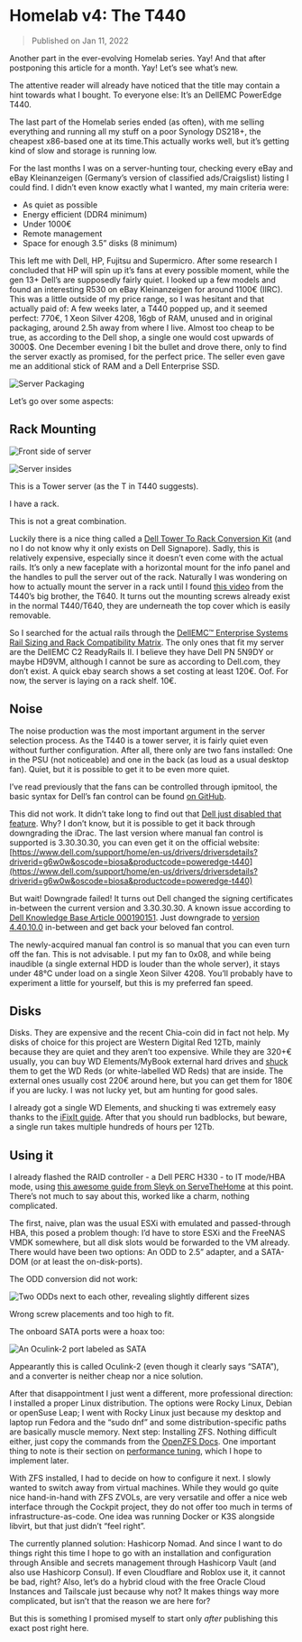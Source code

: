 # Homelab v4: The T440

> Published on Jan 11, 2022

Another part in the ever-evolving Homelab series. Yay! And that after postponing this article for a month. Yay! Let’s see what’s new.

The attentive reader will already have noticed that the title may contain a hint towards what I bought. To everyone else: It’s an DellEMC PowerEdge T440.

The last part of the Homelab series ended (as often), with me selling everything and running all my stuff on a poor Synology DS218+, the cheapest x86-based one at its time.This actually works well, but it’s getting kind of slow and storage is running low.

For the last months I was on a server-hunting tour, checking every eBay and eBay Kleinanzeigen (Germany’s version of classified ads/Craigslist) listing I could find. I didn’t even know exactly what I wanted, my main criteria were:

*   As quiet as possible
*   Energy efficient (DDR4 minimum)
*   Under 1000€
*   Remote management
*   Space for enough 3.5” disks (8 minimum)

This left me with Dell, HP, Fujitsu and Supermicro. After some research I concluded that HP will spin up it’s fans at every possible moment, while the gen 13+ Dell’s are supposedly fairly quiet. I looked up a few models and found an interesting R530 on eBay Kleinanzeigen for around 1100€ (IIRC). This was a little outside of my price range, so I was hesitant and that actually paid of: A few weeks later, a T440 popped up, and it seemed perfect: 770€, 1 Xeon Silver 4208, 16gb of RAM, unused and in original packaging, around 2.5h away from where I live. Almost too cheap to be true, as according to the Dell shop, a single one would cost upwards of 3000$. One December evening I bit the bullet and drove there, only to find the server exactly as promised, for the perfect price. The seller even gave me an additional stick of RAM and a Dell Enterprise SSD.

![Server Packaging](https://ruhrscholz.mataroa.blog/images/3b16730e.jpeg)

Let’s go over some aspects:

Rack Mounting
-------------

![Front side of server](https://ruhrscholz.mataroa.blog/images/35c4f76f.jpeg)

![Server insides](https://ruhrscholz.mataroa.blog/images/4a83356f.jpeg)

This is a Tower server (as the T in T440 suggests).

I have a rack.

This is not a great combination.

Luckily there is a nice thing called a [Dell Tower To Rack Conversion Kit](https://www.dell.com/en-sg/work/shop/dell-tower-to-rack-conversion-kit-customer-kit/apd/770-bcol/networking) (and no I do not know why it only exists on Dell Signapore). Sadly, this is relatively expensive, especially since it doesn’t even come with the actual rails. It’s only a new faceplate with a horizontal mount for the info panel and the handles to pull the server out of the rack. Naturally I was wondering on how to actually mount the server in a rack until I found [this video](https://www.youtube.com/watch?v=wKYXImJ7rlk) from the T440’s big brother, the T640. It turns out the mounting screws already exist in the normal T440/T640, they are underneath the top cover which is easily removable.

So I searched for the actual rails through the [DellEMC™ Enterprise Systems Rail Sizing and Rack Compatibility Matrix](https://i.dell.com/sites/csdocuments/Business_solutions_engineering-Docs_Documents/en/rail-rack-matrix.pdf). The only ones that fit my server are the DellEMC C2 ReadyRails II. I believe they have Dell PN 5N9DY or maybe HD9VM, although I cannot be sure as according to Dell.com, they don’t exist. A quick ebay search shows a set costing at least 120€. Oof. For now, the server is laying on a rack shelf. 10€.

Noise
-----

The noise production was the most important argument in the server selection process. As the T440 is a tower server, it is fairly quiet even without further configuration. After all, there only are two fans installed: One in the PSU (not noticeable) and one in the back (as loud as a usual desktop fan). Quiet, but it is possible to get it to be even more quiet.

I’ve read previously that the fans can be controlled through ipmitool, the basic syntax for Dell’s fan control can be found [on GitHub](https://github.com/ipmitool/ipmitool/issues/30).

This did not work. It didn’t take long to find out that [Dell just disabled that feature](https://www.dell.com/community/PowerEdge-Hardware-General/Dell-ENG-is-taking-away-fan-speed-control-away-from-users-iDrac/m-p/7441702/highlight/true#M63050). Why? I don’t know, but it is possible to get it back through downgrading the iDrac. The last version where manual fan control is supported is 3.30.30.30, you can even get it on the official website: [https://www.dell.com/support/home/en-us/drivers/driversdetails?driverid=g6w0w&oscode=biosa&productcode=poweredge-t440](https://www.dell.com/support/home/en-us/drivers/driversdetails?driverid=g6w0w&oscode=biosa&productcode=poweredge-t440)

But wait! Downgrade failed! It turns out Dell changed the signing certificates in-between the current version and 3.30.30.30. A known issue according to [Dell Knowledge Base Article 000190151](https://www.dell.com/support/kbdoc/en-us/000190151/idrac9-firmware-downgrade-failures-rac0181). Just downgrade to [version 4.40.10.0](https://www.dell.com/support/home/en-us/drivers/driversdetails?driverid=mgd5f&oscode=biosa&productcode=poweredge-t440) in-between and get back your beloved fan control.

The newly-acquired manual fan control is so manual that you can even turn off the fan. This is not advisable. I put my fan to 0x08, and while being inaudible (a single external HDD is louder than the whole server), it stays under 48°C under load on a single Xeon Silver 4208. You’ll probably have to experiment a little for yourself, but this is my preferred fan speed.

Disks
-----

Disks. They are expensive and the recent Chia-coin did in fact not help. My disks of choice for this project are Western Digital Red 12Tb, mainly because they are quiet and they aren’t too expensive. While they are 320+€ usually, you can buy WD Elements/MyBook external hard drives and [shuck](https://www.howtogeek.com/324769/how-to-get-premium-hard-drives-for-cheap-by-shucking-external-drives/) them to get the WD Reds (or white-labelled WD Reds) that are inside. The external ones usually cost 220€ around here, but you can get them for 180€ if you are lucky. I was not lucky yet, but am hunting for good sales.

I already got a single WD Elements, and shucking ti was extremely easy thanks to the [iFixIt guide](https://www.ifixit.com/Guide/How+to+Shuck+a+WD+Elements+External+Hard+Drive/137646). After that you should run badblocks, but beware, a single run takes multiple hundreds of hours per 12Tb.

Using it
--------

I already flashed the RAID controller - a Dell PERC H330 - to IT mode/HBA mode, using [this awesome guide from Sleyk on ServeTheHome](https://forums.servethehome.com/index.php?threads/flash-crossflash-dell-h330-raid-card-to-hba330-12gbps-hba-it-firmware.25498/) at this point. There’s not much to say about this, worked like a charm, nothing complicated.

The first, naive, plan was the usual ESXi with emulated and passed-through HBA, this posed a problem though: I’d have to store ESXi and the FreeNAS VMDK somewhere, but all disk slots would be forwarded to the VM already. There would have been two options: An ODD to 2.5” adapter, and a SATA-DOM (or at least the on-disk-ports).

The ODD conversion did not work:

![Two ODDs next to each other, revealing slightly different sizes](https://ruhrscholz.mataroa.blog/images/24a4a7e6.jpeg)

Wrong screw placements and too high to fit.

The onboard SATA ports were a hoax too:

![An Oculink-2 port labeled as SATA](https://ruhrscholz.mataroa.blog/images/d2750204.jpeg)


Appearantly this is called Oculink-2 (even though it clearly says “SATA”), and a converter is neither cheap nor a nice solution.

After that disappointment I just went a different, more professional direction: I installed a proper Linux distribution. The options were Rocky Linux, Debian or openSuse Leap; I went with Rocky Linux just because my desktop and laptop run Fedora and the “sudo dnf” and some distribution-specific paths are basically muscle memory. Next step: Installing ZFS. Nothing difficult either, just copy the commands from the [OpenZFS Docs](https://openzfs.github.io/openzfs-docs/Getting%20Started/RHEL-based%20distro/index.html). One important thing to note is their section on [performance tuning](https://openzfs.github.io/openzfs-docs/Performance%20and%20Tuning/Workload%20Tuning.html), which I hope to implement later.

With ZFS installed, I had to decide on how to configure it next. I slowly wanted to switch away from virtual machines. While they would go quite nice hand-in-hand with ZFS ZVOLs, are very versatile and offer a nice web interface through the Cockpit project, they do not offer too much in terms of infrastructure-as-code. One idea was running Docker or K3S alongside libvirt, but that just didn’t “feel right”.

The currently planned solution: Hashicorp Nomad. And since I want to do things right this time I hope to go with an installation and configuration through Ansible and secrets management through Hashicorp Vault (and also use Hashicorp Consul). If even Cloudflare and Roblox use it, it cannot be bad, right? Also, let’s do a hybrid cloud with the free Oracle Cloud Instances and Tailscale just because why not? It makes things way more complicated, but isn’t that the reason we are here for?

But this is something I promised myself to start only _after_ publishing this exact post right here.
